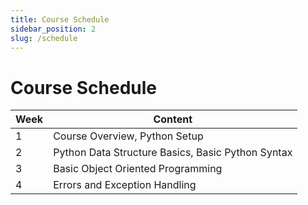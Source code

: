 ```yaml
---
title: Course Schedule
sidebar_position: 2
slug: /schedule
---
```


# Course Schedule

| Week | Content |
| ---- | ------- |
| 1    | Course Overview, Python Setup |
| 2    | Python Data Structure Basics, Basic Python Syntax |
| 3    | Basic Object Oriented Programming |
| 4    | Errors and Exception Handling |